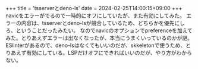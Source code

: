 +++
title = 'tsserverとdeno-ls'
date = 2024-02-25T14:00:15+09:00
+++
navicをエラーがでるので一時的にオフにしていたが、また有効にしてみた。
エラーの内容は、tsserverとdeno-lsが競合しているため、どちらかを優先にしろ、ということだったみたい。
なのでnavicのオプションでpreferenceを加えてみた。とりあえずエラーは出なくなったが、本当にうまくいっているのかが謎。ESlinterがあるので、deno-lsはなくてもいいのだが、skkeletonで使うため、とりあえず有効にしている。LSPだけオフにできればいいのだが、やり方がわからない。


